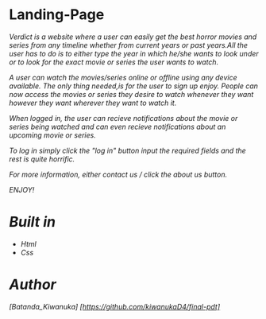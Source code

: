 # Landing-Page
<i>Verdict<i> is a website where a user can easily get the best horror movies and series from any timeline whether from current years or past years.All the user has to do is to either type the year in which he/she wants to look under or to look for the exact movie or series the user wants to watch.<br><p>
A user can watch the movies/series online or offline using any device available.
The only thing needed,is for the user to sign up enjoy.
People can now access the movies or series they desire to watch whenever they want however they want wherever they want to watch it. <br> <p>
When logged in, the user can recieve notifications about the movie or series being watched and can even recieve notifications about an upcoming movie or series. <br> <p>
To log in simply click the "log in"  button  input the required fields and the rest is quite horrific.<br><p>
For more information, either contact us / click the about us button.<br><p>
ENJOY!

# Built in
- Html <br>
- Css

# Author
[Batanda_Kiwanuka] [https://github.com/kiwanukaD4/final-pdt]